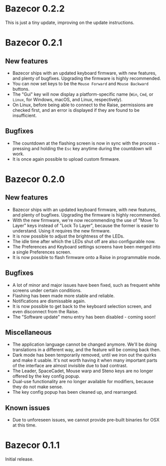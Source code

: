 Bazecor 0.2.2
=============

This is just a tiny update, improving on the update instructions.

Bazecor 0.2.1
=============
## New features

- Bazecor ships with an updated keyboard firmware, with new features, and plenty
  of bugfixes. Upgrading the firmware is highly recommended.
- You can now set keys to be the `Mouse Forward` and `Mouse Backward` buttons.
- The "Gui" key will now display a platform-specific name (`Win`, `Cmd`, or
  `Linux`, for Windows, macOS, and Linux, respectively).
- On Linux, before being able to connect to the Raise, permissions are checked
  first, and an error is displayed if they are found to be insufficient.

## Bugfixes

- The countdown at the flashing screen is now in sync with the process -
  pressing and holding the `Esc` key anytime during the countdown will work.
- It is once again possible to upload custom firmware.

Bazecor 0.2.0
=============

## New features

- Bazecor ships with an updated keyboard firmware, with new features, and plenty
  of bugfixes. Upgrading the firmware is highly recommended.
- With the new firmware, we're now recommending the use of "Move To Layer" keys
  instead of "Lock To Layer", because the former is easier to understand. Using
  it requires the new firmware.
- It is now possible to adjust the brightness of the LEDs.
- The idle time after which the LEDs shut off are also configurable now.
- The Preferences and Keyboard settings screens have been merged into a single
  Preferences screen.
- It is now possible to flash firmware onto a Raise in programmable mode.

## Bugfixes

- A lot of minor and major issues have been fixed, such as frequent white
  screens under certain conditions.
- Flashing has been made more stable and reliable.
- Notifications are dismissable again.
- It is now possible to get back to the keyboard selection screen, and even
  disconnect from the Raise.
- The "Software update" menu entry has been disabled - coming soon!

## Miscellaneous

- The application language cannot be changed anymore. We'll be doing
  translations in a different way, and the feature will be coming back then.
- Dark mode has been temporarily removed, until we iron out the quirks and make
  it usable. It's not worth having it when many important parts of the interface
  are almost invisible due to bad contrast.
- The Leader, SpaceCadet, Mouse warp and Steno keys are no longer offered by the
  key config popup.
- Dual-use functionality are no longer available for modifiers, because they do
  not make sense.
- The key config popup has been cleaned up, and rearranged.

## Known issues

- Due to unforeseen issues, we cannot provide pre-built binaries for OSX at this
  time.

Bazecor 0.1.1
=============

Initial release.

